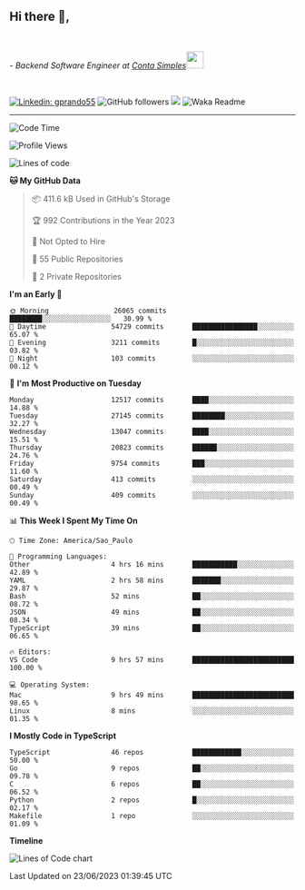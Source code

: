 <h2>Hi there  👋,</h2> </br>

<p><em>- Backend Software Engineer at <a href="https://contasimples.com">Conta Simples</a><img src="https://media.giphy.com/media/WUlplcMpOCEmTGBtBW/giphy.gif" width="30"> 
</em></p></br>


[![Linkedin: gprando55](https://img.shields.io/badge/-gprando55-blue?style=flat-square&logo=Linkedin&logoColor=white&link=https://www.linkedin.com/in/prandogabriel/)](https://www.linkedin.com/in/prandogabriel)
![GitHub followers](https://img.shields.io/github/followers/prandogabriel?label=Follow&style=social)
![](https://visitor-badge.glitch.me/badge?page_id=prandogabriel.prandogabriel)
![Waka Readme](https://github.com/prandogabriel/prandogabriel/workflows/Waka%20Readme/badge.svg)

---
<!--START_SECTION:waka-->
![Code Time](http://img.shields.io/badge/Code%20Time-2%2C453%20hrs%2026%20mins-blue)

![Profile Views](http://img.shields.io/badge/Profile%20Views-13-blue)

![Lines of code](https://img.shields.io/badge/From%20Hello%20World%20I%27ve%20Written-98.3%20million%20lines%20of%20code-blue)

**🐱 My GitHub Data** 

> 📦 411.6 kB Used in GitHub's Storage 
 > 
> 🏆 992 Contributions in the Year 2023
 > 
> 🚫 Not Opted to Hire
 > 
> 📜 55 Public Repositories 
 > 
> 🔑 2 Private Repositories 
 > 
**I'm an Early 🐤** 

```text
🌞 Morning                26065 commits       ████████░░░░░░░░░░░░░░░░░   30.99 % 
🌆 Daytime                54729 commits       ████████████████░░░░░░░░░   65.07 % 
🌃 Evening                3211 commits        █░░░░░░░░░░░░░░░░░░░░░░░░   03.82 % 
🌙 Night                  103 commits         ░░░░░░░░░░░░░░░░░░░░░░░░░   00.12 % 
```
📅 **I'm Most Productive on Tuesday** 

```text
Monday                   12517 commits       ████░░░░░░░░░░░░░░░░░░░░░   14.88 % 
Tuesday                  27145 commits       ████████░░░░░░░░░░░░░░░░░   32.27 % 
Wednesday                13047 commits       ████░░░░░░░░░░░░░░░░░░░░░   15.51 % 
Thursday                 20823 commits       ██████░░░░░░░░░░░░░░░░░░░   24.76 % 
Friday                   9754 commits        ███░░░░░░░░░░░░░░░░░░░░░░   11.60 % 
Saturday                 413 commits         ░░░░░░░░░░░░░░░░░░░░░░░░░   00.49 % 
Sunday                   409 commits         ░░░░░░░░░░░░░░░░░░░░░░░░░   00.49 % 
```


📊 **This Week I Spent My Time On** 

```text
🕑︎ Time Zone: America/Sao_Paulo

💬 Programming Languages: 
Other                    4 hrs 16 mins       ███████████░░░░░░░░░░░░░░   42.89 % 
YAML                     2 hrs 58 mins       ███████░░░░░░░░░░░░░░░░░░   29.87 % 
Bash                     52 mins             ██░░░░░░░░░░░░░░░░░░░░░░░   08.72 % 
JSON                     49 mins             ██░░░░░░░░░░░░░░░░░░░░░░░   08.34 % 
TypeScript               39 mins             ██░░░░░░░░░░░░░░░░░░░░░░░   06.65 % 

🔥 Editors: 
VS Code                  9 hrs 57 mins       █████████████████████████   100.00 % 

💻 Operating System: 
Mac                      9 hrs 49 mins       █████████████████████████   98.65 % 
Linux                    8 mins              ░░░░░░░░░░░░░░░░░░░░░░░░░   01.35 % 
```

**I Mostly Code in TypeScript** 

```text
TypeScript               46 repos            ████████████░░░░░░░░░░░░░   50.00 % 
Go                       9 repos             ██░░░░░░░░░░░░░░░░░░░░░░░   09.78 % 
C                        6 repos             ██░░░░░░░░░░░░░░░░░░░░░░░   06.52 % 
Python                   2 repos             █░░░░░░░░░░░░░░░░░░░░░░░░   02.17 % 
Makefile                 1 repo              ░░░░░░░░░░░░░░░░░░░░░░░░░   01.09 % 
```



**Timeline**

![Lines of Code chart](https://raw.githubusercontent.com/prandogabriel/prandogabriel/master/assets/bar_graph.png)


 Last Updated on 23/06/2023 01:39:45 UTC
<!--END_SECTION:waka-->
